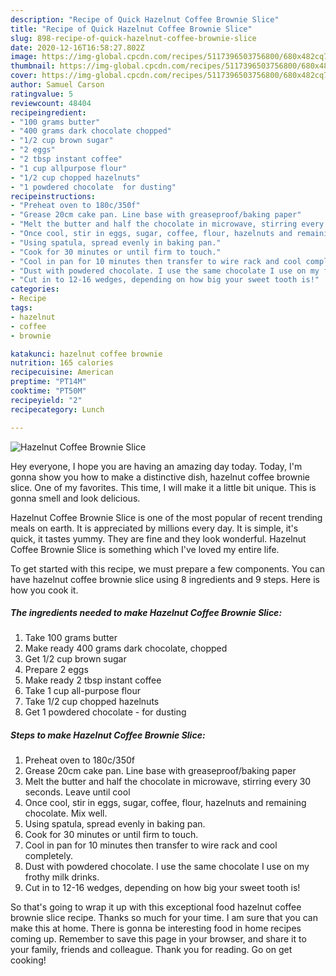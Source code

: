 ```yaml
---
description: "Recipe of Quick Hazelnut Coffee Brownie Slice"
title: "Recipe of Quick Hazelnut Coffee Brownie Slice"
slug: 898-recipe-of-quick-hazelnut-coffee-brownie-slice
date: 2020-12-16T16:58:27.802Z
image: https://img-global.cpcdn.com/recipes/5117396503756800/680x482cq70/hazelnut-coffee-brownie-slice-recipe-main-photo.jpg
thumbnail: https://img-global.cpcdn.com/recipes/5117396503756800/680x482cq70/hazelnut-coffee-brownie-slice-recipe-main-photo.jpg
cover: https://img-global.cpcdn.com/recipes/5117396503756800/680x482cq70/hazelnut-coffee-brownie-slice-recipe-main-photo.jpg
author: Samuel Carson
ratingvalue: 5
reviewcount: 48404
recipeingredient:
- "100 grams butter"
- "400 grams dark chocolate chopped"
- "1/2 cup brown sugar"
- "2 eggs"
- "2 tbsp instant coffee"
- "1 cup allpurpose flour"
- "1/2 cup chopped hazelnuts"
- "1 powdered chocolate  for dusting"
recipeinstructions:
- "Preheat oven to 180c/350f"
- "Grease 20cm cake pan. Line base with greaseproof/baking paper"
- "Melt the butter and half the chocolate in microwave, stirring every 30 seconds. Leave until cool"
- "Once cool, stir in eggs, sugar, coffee, flour, hazelnuts and remaining chocolate. Mix well."
- "Using spatula, spread evenly in baking pan."
- "Cook for 30 minutes or until firm to touch."
- "Cool in pan for 10 minutes then transfer to wire rack and cool completely."
- "Dust with powdered chocolate. I use the same chocolate I use on my frothy milk drinks."
- "Cut in to 12-16 wedges, depending on how big your sweet tooth is!"
categories:
- Recipe
tags:
- hazelnut
- coffee
- brownie

katakunci: hazelnut coffee brownie 
nutrition: 165 calories
recipecuisine: American
preptime: "PT14M"
cooktime: "PT50M"
recipeyield: "2"
recipecategory: Lunch

---
```



![Hazelnut Coffee Brownie Slice](https://img-global.cpcdn.com/recipes/5117396503756800/680x482cq70/hazelnut-coffee-brownie-slice-recipe-main-photo.jpg)

Hey everyone, I hope you are having an amazing day today. Today, I'm gonna show you how to make a distinctive dish, hazelnut coffee brownie slice. One of my favorites. This time, I will make it a little bit unique. This is gonna smell and look delicious.

Hazelnut Coffee Brownie Slice is one of the most popular of recent trending meals on earth. It is appreciated by millions every day. It is simple, it's quick, it tastes yummy. They are fine and they look wonderful. Hazelnut Coffee Brownie Slice is something which I've loved my entire life.




To get started with this recipe, we must prepare a few components. You can have hazelnut coffee brownie slice using 8 ingredients and 9 steps. Here is how you cook it.

<!--inarticleads1-->

##### The ingredients needed to make Hazelnut Coffee Brownie Slice:

1. Take 100 grams butter
1. Make ready 400 grams dark chocolate, chopped
1. Get 1/2 cup brown sugar
1. Prepare 2 eggs
1. Make ready 2 tbsp instant coffee
1. Take 1 cup all-purpose flour
1. Take 1/2 cup chopped hazelnuts
1. Get 1 powdered chocolate - for dusting




<!--inarticleads2-->

##### Steps to make Hazelnut Coffee Brownie Slice:

1. Preheat oven to 180c/350f
1. Grease 20cm cake pan. Line base with greaseproof/baking paper
1. Melt the butter and half the chocolate in microwave, stirring every 30 seconds. Leave until cool
1. Once cool, stir in eggs, sugar, coffee, flour, hazelnuts and remaining chocolate. Mix well.
1. Using spatula, spread evenly in baking pan.
1. Cook for 30 minutes or until firm to touch.
1. Cool in pan for 10 minutes then transfer to wire rack and cool completely.
1. Dust with powdered chocolate. I use the same chocolate I use on my frothy milk drinks.
1. Cut in to 12-16 wedges, depending on how big your sweet tooth is!




So that's going to wrap it up with this exceptional food hazelnut coffee brownie slice recipe. Thanks so much for your time. I am sure that you can make this at home. There is gonna be interesting food in home recipes coming up. Remember to save this page in your browser, and share it to your family, friends and colleague. Thank you for reading. Go on get cooking!
